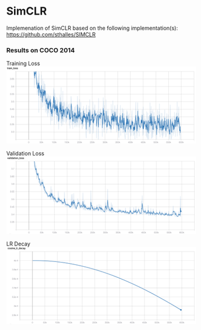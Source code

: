 # SimCLR

Implemenation of SimCLR based on the following implementation(s):<br>
https://github.com/sthalles/SIMCLR

### Results on COCO 2014

Training Loss
<img src="assets/simclr_coco2014_trainloss.png" width=500 >

Validation Loss
<img src="assets/simclr_coco2014_evalloss.png" width=500 >

LR Decay
<img src="assets/simclr_coco2014_lrdecay.png" width=500 >
